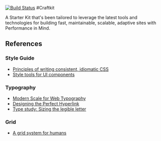 [![Build Status](https://travis-ci.org/johngerome/craftkit.svg?branch=master)](https://travis-ci.org/johngerome/craftkit)
#Craftkit

A Starter Kit that's been tailored to leverage the latest tools and technologies for building fast, maintainable, scalable, adaptive sites with Performance in Mind.

## References

### Style Guide
 - [Principles of writing consistent, idiomatic CSS](https://github.com/necolas/idiomatic-css)
 - [Style tools for UI components](http://suitcss.github.io/)

### Typography
 - [Modern Scale for Web Typography](http://typecast.com/blog/a-more-modern-scale-for-web-typography)
 - [Designing the Perfect Hyperlink](http://sixrevisions.com/usability/hyperlink-design/)
 - [Type study: Sizing the legible letter](http://blog.typekit.com/2011/11/09/type-study-sizing-the-legible-letter/)

### Grid
 - [A grid system for humans](http://jeet.gs/)
 

